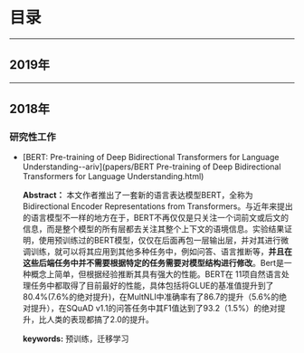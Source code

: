 # 目录

----

## 2019年



---

## 2018年

### 研究性工作

- [BERT: Pre-training of Deep Bidirectional Transformers for Language Understanding--ariv](papers/BERT Pre-training of Deep Bidirectional Transformers for Language Understanding.html)

  **Abstract：** 本文作者推出了一套新的语言表达模型BERT，全称为Bidirectional Encoder Representations from Transformers。与近年来提出的语言模型不一样的地方在于，BERT不再仅仅是只关注一个词前文或后文的信息，而是整个模型的所有层都去关注其整个上下文的语境信息。实验结果证明，使用预训练过的BERT模型，仅仅在后面再包一层输出层，并对其进行微调训练，就可以将其应用到其他多种任务中，例如问答、语言推断等，**并且在这些后端任务中并不需要根据特定的任务需要对模型结构进行修改**。Bert是一种概念上简单，但根据经验推断其具有强大的性能。BERT在 11项自然语言处理任务中都取得了目前最好的性能，具体包括将GLUE的基准值提升到了80.4%(7.6%的绝对提升)，在MultNLI中准确率有了86.7的提升（5.6%的绝对提升），在SQuAD v1.1的问答任务中其F1值达到了93.2（1.5%）的绝对提升，比人类的表现都搞了2.0的提升。       

  **keywords:**  预训练，迁移学习

> > > > > > > > > > > > > > > > > > > > > > > > > > > > > > > > > > > > > > > > 
> > > > > > > > > > > > > > > > > > > > > > > > > > > > > > > >
> > > > > > > > > > > > > > > > > > > > >